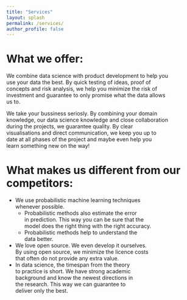 ```yaml
---
title: "Services"
layout: splash
permalink: /services/
author_profile: false
---
```



# What we offer:

We combine data science with product development to help you  
use your data the best. By quick testing of ideas, proof of  
concepts and risk analysis, we help you minimize the risk of  
investment and guarantee to only promise what the data allows  
us to.  

We take your bussiness seriosly. By combining your domain  
knowledge, our data science knowledge and close collaboration  
during the projects, we guarantee quality. By clear  
visualisations and direct communication, we keep you up to  
date at all phases of the project and maybe even help you  
learn something new on the way!

# What makes us different from our competitors:
* We use probabilistic machine learning techniques  
whenever possible.
  * Probabilistic methods also estimate the error  
  in prediction. This way you can be sure that the  
  model does the right thing with the right accuracy.
  * Probabilistic methods help to understand the  
  data better.
* We love open source. We even develop it ourselves.  
By using open source, we minimize the licence costs  
that often do not provide any extra value.
* In data science, the timespan from the theory  
to practice is short. We have strong academic  
background and know the newest directions in  
the research. This way we can guarantee to  
deliver only the best.

